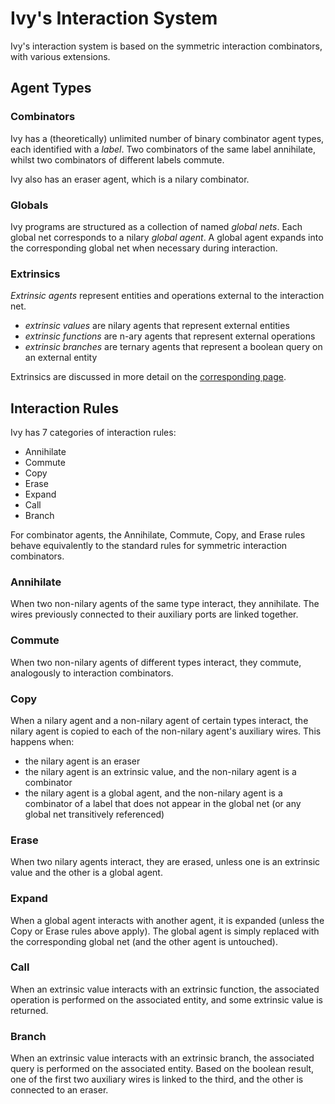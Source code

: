 # Ivy's Interaction System

Ivy's interaction system is based on the symmetric interaction combinators, with
various extensions.

## Agent Types

### Combinators

Ivy has a (theoretically) unlimited number of binary combinator agent types,
each identified with a *label*. Two combinators of the same label annihilate,
whilst two combinators of different labels commute.

Ivy also has an eraser agent, which is a nilary combinator.

### Globals

Ivy programs are structured as a collection of named *global nets*. Each global
net corresponds to a nilary *global agent*. A global agent expands into the
corresponding global net when necessary during interaction.

### Extrinsics

*Extrinsic agents* represent entities and operations external to the interaction
net.

- *extrinsic values* are nilary agents that represent external entities
- *extrinsic functions* are n-ary agents that represent external operations
- *extrinsic branches* are ternary agents that represent a boolean query on an
  external entity

Extrinsics are discussed in more detail on the
[corresponding page](./extrinsics.md).

## Interaction Rules

Ivy has 7 categories of interaction rules:

- Annihilate
- Commute
- Copy
- Erase
- Expand
- Call
- Branch

For combinator agents, the Annihilate, Commute, Copy, and Erase rules behave
equivalently to the standard rules for symmetric interaction combinators.

### Annihilate

When two non-nilary agents of the same type interact, they annihilate. The wires
previously connected to their auxiliary ports are linked together.

### Commute

When two non-nilary agents of different types interact, they commute,
analogously to interaction combinators.

### Copy

When a nilary agent and a non-nilary agent of certain types interact, the nilary
agent is copied to each of the non-nilary agent's auxiliary wires. This happens
when:

- the nilary agent is an eraser
- the nilary agent is an extrinsic value, and the non-nilary agent is a
  combinator
- the nilary agent is a global agent, and the non-nilary agent is a combinator
  of a label that does not appear in the global net (or any global net
  transitively referenced)

### Erase

When two nilary agents interact, they are erased, unless one is an extrinsic
value and the other is a global agent.

### Expand

When a global agent interacts with another agent, it is expanded (unless the
Copy or Erase rules above apply). The global agent is simply replaced with the
corresponding global net (and the other agent is untouched).

### Call

When an extrinsic value interacts with an extrinsic function, the associated
operation is performed on the associated entity, and some extrinsic value is
returned.

### Branch

When an extrinsic value interacts with an extrinsic branch, the associated query
is performed on the associated entity. Based on the boolean result, one of the
first two auxiliary wires is linked to the third, and the other is connected to
an eraser.
